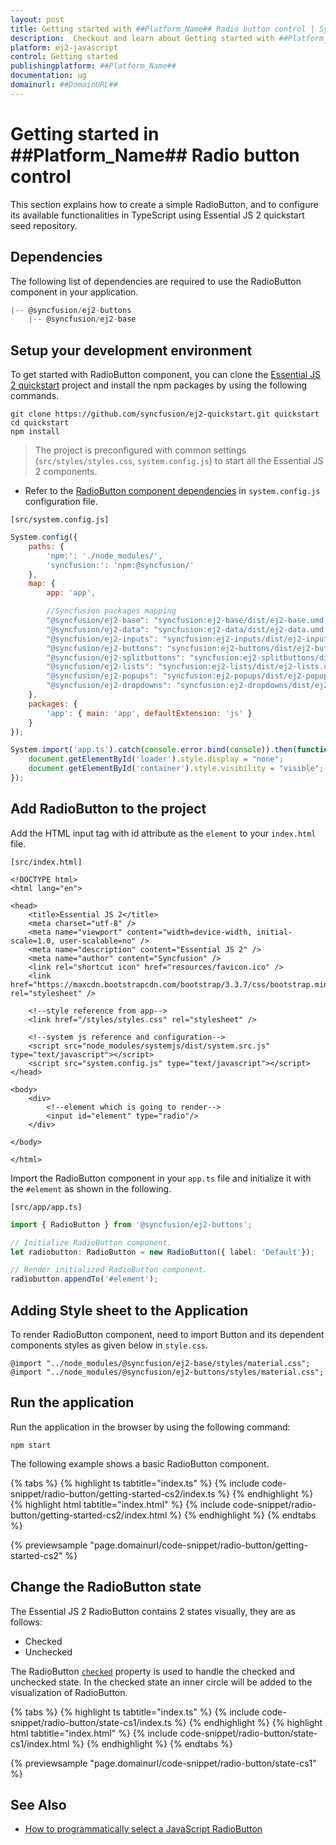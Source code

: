 ```yaml
---
layout: post
title: Getting started with ##Platform_Name## Radio button control | Syncfusion
description:  Checkout and learn about Getting started with ##Platform_Name## Radio button control of Syncfusion Essential JS 2 and more details.
platform: ej2-javascript
control: Getting started 
publishingplatform: ##Platform_Name##
documentation: ug
domainurl: ##DomainURL##
---
```


# Getting started in ##Platform_Name## Radio button control

This section explains how to create a simple RadioButton, and to configure its available functionalities in TypeScript using Essential JS 2 quickstart seed repository.

## Dependencies

The following list of dependencies are required to use the RadioButton component in your application.

```js
|-- @syncfusion/ej2-buttons
    |-- @syncfusion/ej2-base
```

## Setup your development environment

To get started with RadioButton component, you can clone the [Essential JS 2 quickstart](https://github.com/syncfusion/ej2-quickstart) project and install the npm packages by using the following commands.

```
git clone https://github.com/syncfusion/ej2-quickstart.git quickstart
cd quickstart
npm install
```

> The project is preconfigured with common settings (`src/styles/styles.css`, `system.config.js`) to start all the Essential JS 2 components.

* Refer to the [RadioButton component dependencies](./getting-started#dependencies) in `system.config.js` configuration file.

`[src/system.config.js]`

```js
System.config({
    paths: {
        'npm:': './node_modules/',
        'syncfusion:': 'npm:@syncfusion/'
    },
    map: {
        app: 'app',

        //Syncfusion packages mapping
        "@syncfusion/ej2-base": "syncfusion:ej2-base/dist/ej2-base.umd.min.js",
        "@syncfusion/ej2-data": "syncfusion:ej2-data/dist/ej2-data.umd.min.js",
        "@syncfusion/ej2-inputs": "syncfusion:ej2-inputs/dist/ej2-inputs.umd.min.js",
        "@syncfusion/ej2-buttons": "syncfusion:ej2-buttons/dist/ej2-buttons.umd.min.js",
        "@syncfusion/ej2-splitbuttons": "syncfusion:ej2-splitbuttons/dist/ej2-splitbuttons.umd.min.js",
        "@syncfusion/ej2-lists": "syncfusion:ej2-lists/dist/ej2-lists.umd.min.js",
        "@syncfusion/ej2-popups": "syncfusion:ej2-popups/dist/ej2-popups.umd.min.js",
        "@syncfusion/ej2-dropdowns": "syncfusion:ej2-dropdowns/dist/ej2-dropdowns.umd.min.js",
    },
    packages: {
        'app': { main: 'app', defaultExtension: 'js' }
    }
});

System.import('app.ts').catch(console.error.bind(console)).then(function () {
    document.getElementById('loader').style.display = "none";
    document.getElementById('container').style.visibility = "visible";
});
```

## Add RadioButton to the project

Add the HTML input tag with id attribute as the `element` to your `index.html` file.

`[src/index.html]`

```
<!DOCTYPE html>
<html lang="en">

<head>
    <title>Essential JS 2</title>
    <meta charset="utf-8" />
    <meta name="viewport" content="width=device-width, initial-scale=1.0, user-scalable=no" />
    <meta name="description" content="Essential JS 2" />
    <meta name="author" content="Syncfusion" />
    <link rel="shortcut icon" href="resources/favicon.ico" />
    <link href="https://maxcdn.bootstrapcdn.com/bootstrap/3.3.7/css/bootstrap.min.css" rel="stylesheet" />

    <!--style reference from app-->
    <link href="/styles/styles.css" rel="stylesheet" />

    <!--system js reference and configuration-->
    <script src="node_modules/systemjs/dist/system.src.js" type="text/javascript"></script>
    <script src="system.config.js" type="text/javascript"></script>
</head>

<body>
    <div>
        <!--element which is going to render-->
        <input id="element" type="radio"/>
    </div>

</body>

</html>
```

Import the RadioButton component in your `app.ts` file and initialize it with the `#element` as shown in the following.

`[src/app/app.ts]`

```ts
import { RadioButton } from '@syncfusion/ej2-buttons';

// Initialize RadioButton component.
let radiobutton: RadioButton = new RadioButton({ label: 'Default'});

// Render initialized RadioButton component.
radiobutton.appendTo('#element');
```

## Adding Style sheet to the Application

To render RadioButton component, need to import Button and its dependent components styles as given below in `style.css`.

```
@import "../node_modules/@syncfusion/ej2-base/styles/material.css";
@import "../node_modules/@syncfusion/ej2-buttons/styles/material.css";
```

## Run the application

Run the application in the browser by using the following command:

```
npm start
```

The following example shows a basic RadioButton component.

{% tabs %}
{% highlight ts tabtitle="index.ts" %}
{% include code-snippet/radio-button/getting-started-cs2/index.ts %}
{% endhighlight %}
{% highlight html tabtitle="index.html" %}
{% include code-snippet/radio-button/getting-started-cs2/index.html %}
{% endhighlight %}
{% endtabs %}
          
{% previewsample "page.domainurl/code-snippet/radio-button/getting-started-cs2" %}

## Change the RadioButton state

The Essential JS 2 RadioButton contains 2 states visually, they are as follows:
* Checked
* Unchecked

The RadioButton [`checked`](../api/radio-button#checked) property is used to handle the checked and unchecked state. In the checked state an inner circle will be added to the visualization of RadioButton.

{% tabs %}
{% highlight ts tabtitle="index.ts" %}
{% include code-snippet/radio-button/state-cs1/index.ts %}
{% endhighlight %}
{% highlight html tabtitle="index.html" %}
{% include code-snippet/radio-button/state-cs1/index.html %}
{% endhighlight %}
{% endtabs %}
          
{% previewsample "page.domainurl/code-snippet/radio-button/state-cs1" %}

## See Also

* [How to programmatically select a JavaScript RadioButton](https://www.syncfusion.com/forums/168711)